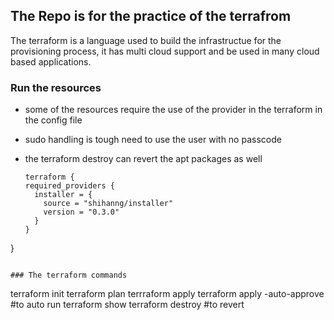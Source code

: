 ## The Repo is for the practice of the terrafrom 

The terraform is a language used to build the infrastructue for the provisioning process, it has multi cloud support and be used in many cloud based applications. 


### Run the resources
- some of the resources require the use of the provider in the terraform in the config file
- sudo handling is tough need to use the user with no passcode
- the terraform destroy can revert the apt packages as well

  
  ```
  terraform {
  required_providers {
    installer = {
      source = "shihanng/installer"
      version = "0.3.0"
    }
  }
}
  ```

### The terraform commands
```
terraform init
terraform plan
terrraform apply
terraform apply -auto-approve  #to auto run
terraform show
terraform destroy   #to revert
```